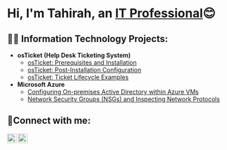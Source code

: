 <h1>Hi, I'm Tahirah, an <a href="https://www.linkedin.com/in/tahirah-roberts">IT Professional</a>😊</h1>

<h2>👨‍💻 Information Technology Projects:</h2>

- <b>osTicket (Help Desk Ticketing System)</b>
  - [osTicket: Prerequisites and Installation](https://github.com/tahirahcodes/osticket-prereqs)
  - [osTicket: Post-Installation Configuration](https://github.com/tahirahcodes/post-install-config)
  - [osTicket: Ticket Lifecycle Examples](https://github.com/tahirahcodes/ticket-lifecycle)
- <b>Microsoft Azure</b>
  - [Configuring On-premises Active Directory within Azure VMs](https://github.com/tahirahcodes/configure-ad)
  - [Network Security Groups (NSGs) and Inspecting Network Protocols](https://github.com/tahirahcodes/azure-network-protocols)

<h2>🤳Connect with me:</h2>

[<img align="left" alt="Tahirah | LinkedIn" width="22px" src="https://cdn.jsdelivr.net/npm/simple-icons@v3/icons/linkedin.svg" />][linkedin]
[<img align="left" alt="Tahirah | Instagram" width="22px" src="https://cdn.jsdelivr.net/npm/simple-icons@v3/icons/instagram.svg" />][instagram]


[instagram]: https://www.instagram.com/tahirah.codes
[linkedin]: https://linkedin.com/in/tahirah-roberts
